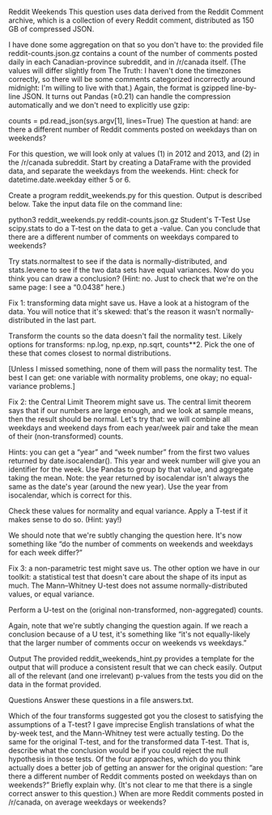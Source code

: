 Reddit Weekends
This question uses data derived from the Reddit Comment archive, which is a collection of every Reddit comment, distributed as 150 GB of compressed JSON.

I have done some aggregation on that so you don't have to: the provided file reddit-counts.json.gz contains a count of the number of comments posted daily in each Canadian-province subreddit, and in /r/canada itself. (The values will differ slightly from The Truth: I haven't done the timezones correctly, so there will be some comments categorized incorrectly around midnight: I'm willing to live with that.) Again, the format is gzipped line-by-line JSON. It turns out Pandas (≥0.21) can handle the compression automatically and we don't need to explicitly use gzip:

counts = pd.read_json(sys.argv[1], lines=True)
The question at hand: are there a different number of Reddit comments posted on weekdays than on weekends?

For this question, we will look only at values (1) in 2012 and 2013, and (2) in the /r/canada subreddit. Start by creating a DataFrame with the provided data, and separate the weekdays from the weekends. Hint: check for datetime.date.weekday either 5 or 6.

Create a program reddit_weekends.py for this question. Output is described below. Take the input data file on the command line:

python3 reddit_weekends.py reddit-counts.json.gz
Student's T-Test
Use scipy.stats to do a T-test on the data to get a -value. Can you conclude that there are a different number of comments on weekdays compared to weekends?

Try stats.normaltest to see if the data is normally-distributed, and stats.levene to see if the two data sets have equal variances. Now do you think you can draw a conclusion? (Hint: no. Just to check that we're on the same page: I see a “0.0438” here.)

Fix 1: transforming data might save us.
Have a look at a histogram of the data. You will notice that it's skewed: that's the reason it wasn't normally-distributed in the last part.

Transform the counts so the data doesn't fail the normality test. Likely options for transforms: np.log, np.exp, np.sqrt, counts**2. Pick the one of these that comes closest to normal distributions.

[Unless I missed something, none of them will pass the normality test. The best I can get: one variable with normality problems, one okay; no equal-variance problems.]

Fix 2: the Central Limit Theorem might save us.
The central limit theorem says that if our numbers are large enough, and we look at sample means, then the result should be normal. Let's try that: we will combine all weekdays and weekend days from each year/week pair and take the mean of their (non-transformed) counts.

Hints: you can get a “year” and “week number” from the first two values returned by date.isocalendar(). This year and week number will give you an identifier for the week. Use Pandas to group by that value, and aggregate taking the mean. Note: the year returned by isocalendar isn't always the same as the date's year (around the new year). Use the year from isocalendar, which is correct for this.

Check these values for normality and equal variance. Apply a T-test if it makes sense to do so. (Hint: yay!)

We should note that we're subtly changing the question here. It's now something like “do the number of comments on weekends and weekdays for each week differ?”

Fix 3: a non-parametric test might save us.
The other option we have in our toolkit: a statistical test that doesn't care about the shape of its input as much. The Mann–Whitney U-test does not assume normally-distributed values, or equal variance.

Perform a U-test on the (original non-transformed, non-aggregated) counts.

Again, note that we're subtly changing the question again. If we reach a conclusion because of a U test, it's something like “it's not equally-likely that the larger number of comments occur on weekends vs weekdays.”

Output
The provided reddit_weekends_hint.py provides a template for the output that will produce a consistent result that we can check easily. Output all of the relevant (and one irrelevant) p-values from the tests you did on the data in the format provided.

Questions
Answer these questions in a file answers.txt.

Which of the four transforms suggested got you the closest to satisfying the assumptions of a T-test?
I gave imprecise English translations of what the by-week test, and the Mann-Whitney test were actually testing. Do the same for the original T-test, and for the transformed data T-test. That is, describe what the conclusion would be if you could reject the null hypothesis in those tests.
Of the four approaches, which do you think actually does a better job of getting an answer for the original question: “are there a different number of Reddit comments posted on weekdays than on weekends?” Briefly explain why. (It's not clear to me that there is a single correct answer to this question.)
When are more Reddit comments posted in /r/canada, on average weekdays or weekends?
